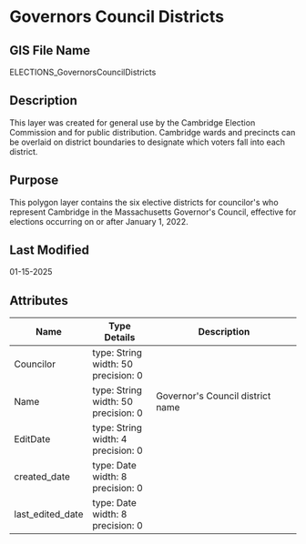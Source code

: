 # Governors Council Districts
## GIS File Name
ELECTIONS_GovernorsCouncilDistricts
## Description
<DIV STYLE="text-align:Left;"><DIV><DIV><P><SPAN>This layer was created for general use by the Cambridge Election Commission and for public distribution. Cambridge wards and precincts can be overlaid on district boundaries to designate which voters fall into each district.</SPAN></P></DIV></DIV></DIV>

## Purpose
This polygon layer contains the six elective districts for councilor's who represent Cambridge in the Massachusetts Governor's Council, effective for elections occurring on or after January 1, 2022.
## Last Modified
01-15-2025
## Attributes
|Name|Type Details|Description|
|----|------------|-----------|
|Councilor|type: String<br/>width: 50<br/>precision: 0||
|Name|type: String<br/>width: 50<br/>precision: 0|Governor's Council district name|
|EditDate|type: String<br/>width: 4<br/>precision: 0||
|created_date|type: Date<br/>width: 8<br/>precision: 0||
|last_edited_date|type: Date<br/>width: 8<br/>precision: 0||
